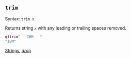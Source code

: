 ## `trim`

Syntax: `trim x`

Returns string `x` with any leading or trailing spaces removed.
```q
q)trim"   IBM   "
"IBM"
```

<i class="far fa-hand-point-right"></i> [Strings](/basics/strings), [_drop_](lists/#_-drop)

